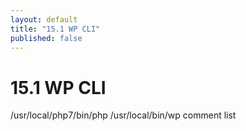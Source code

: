 ```yaml
---
layout: default
title: "15.1 WP CLI"
published: false
---
```


# 15.1 WP CLI

/usr/local/php7/bin/php /usr/local/bin/wp comment list